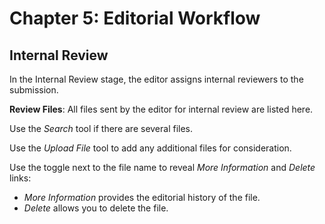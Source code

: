 # Chapter 5: Editorial Workflow
## Internal Review

In the Internal Review stage, the editor assigns internal reviewers to the submission.

**Review Files**: All files sent by the editor for internal review are listed here.

Use the *Search* tool if there are several files.

Use the *Upload File* tool to add any additional files for consideration.

Use the toggle next to the file name to reveal *More Information* and *Delete* links:

* *More Information* provides the editorial history of the file.
* *Delete* allows you to delete the file.


